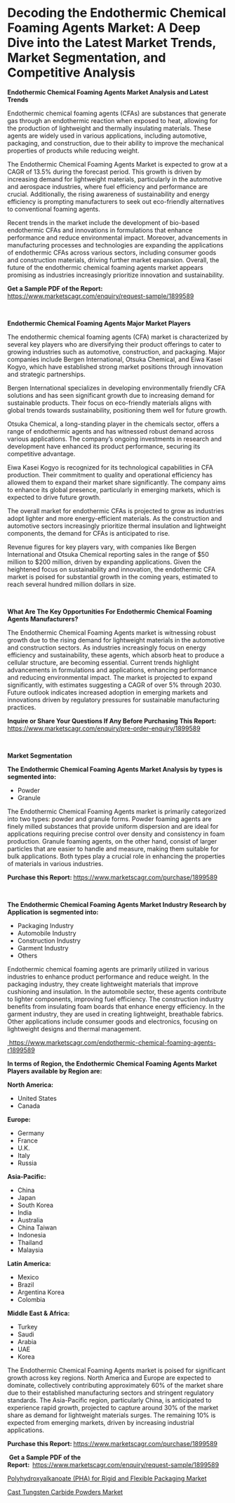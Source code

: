 <p><h1>Decoding the Endothermic Chemical Foaming Agents Market: A Deep Dive into the Latest Market Trends, Market Segmentation, and Competitive Analysis</h1></p><p><strong>Endothermic Chemical Foaming Agents Market Analysis and Latest Trends</strong></p>
<p><p>Endothermic chemical foaming agents (CFAs) are substances that generate gas through an endothermic reaction when exposed to heat, allowing for the production of lightweight and thermally insulating materials. These agents are widely used in various applications, including automotive, packaging, and construction, due to their ability to improve the mechanical properties of products while reducing weight.</p><p>The Endothermic Chemical Foaming Agents Market is expected to grow at a CAGR of 13.5% during the forecast period. This growth is driven by increasing demand for lightweight materials, particularly in the automotive and aerospace industries, where fuel efficiency and performance are crucial. Additionally, the rising awareness of sustainability and energy efficiency is prompting manufacturers to seek out eco-friendly alternatives to conventional foaming agents.</p><p>Recent trends in the market include the development of bio-based endothermic CFAs and innovations in formulations that enhance performance and reduce environmental impact. Moreover, advancements in manufacturing processes and technologies are expanding the applications of endothermic CFAs across various sectors, including consumer goods and construction materials, driving further market expansion. Overall, the future of the endothermic chemical foaming agents market appears promising as industries increasingly prioritize innovation and sustainability.</p></p>
<p><strong>Get a Sample PDF of the Report:&nbsp;</strong> <a href="https://www.marketscagr.com/enquiry/request-sample/1899589?utm_campaign=1166&utm_medium=2&utm_source=Github&utm_content=ia&utm_term=03042025&utm_id=endothermic-chemical-foaming-agents">https://www.marketscagr.com/enquiry/request-sample/1899589</a></p>
<p>&nbsp;</p>
<p><strong>Endothermic Chemical Foaming Agents Major Market Players</strong></p>
<p><p>The endothermic chemical foaming agents (CFA) market is characterized by several key players who are diversifying their product offerings to cater to growing industries such as automotive, construction, and packaging. Major companies include Bergen International, Otsuka Chemical, and Eiwa Kasei Kogyo, which have established strong market positions through innovation and strategic partnerships.</p><p>Bergen International specializes in developing environmentally friendly CFA solutions and has seen significant growth due to increasing demand for sustainable products. Their focus on eco-friendly materials aligns with global trends towards sustainability, positioning them well for future growth.</p><p>Otsuka Chemical, a long-standing player in the chemicals sector, offers a range of endothermic agents and has witnessed robust demand across various applications. The company’s ongoing investments in research and development have enhanced its product performance, securing its competitive advantage.</p><p>Eiwa Kasei Kogyo is recognized for its technological capabilities in CFA production. Their commitment to quality and operational efficiency has allowed them to expand their market share significantly. The company aims to enhance its global presence, particularly in emerging markets, which is expected to drive future growth.</p><p>The overall market for endothermic CFAs is projected to grow as industries adopt lighter and more energy-efficient materials. As the construction and automotive sectors increasingly prioritize thermal insulation and lightweight components, the demand for CFAs is anticipated to rise.</p><p>Revenue figures for key players vary, with companies like Bergen International and Otsuka Chemical reporting sales in the range of $50 million to $200 million, driven by expanding applications. Given the heightened focus on sustainability and innovation, the endothermic CFA market is poised for substantial growth in the coming years, estimated to reach several hundred million dollars in size.</p></p>
<p>&nbsp;</p>
<p><strong>What Are The Key Opportunities For Endothermic Chemical Foaming Agents Manufacturers?</strong></p>
<p><p>The Endothermic Chemical Foaming Agents market is witnessing robust growth due to the rising demand for lightweight materials in the automotive and construction sectors. As industries increasingly focus on energy efficiency and sustainability, these agents, which absorb heat to produce a cellular structure, are becoming essential. Current trends highlight advancements in formulations and applications, enhancing performance and reducing environmental impact. The market is projected to expand significantly, with estimates suggesting a CAGR of over 5% through 2030. Future outlook indicates increased adoption in emerging markets and innovations driven by regulatory pressures for sustainable manufacturing practices.</p></p>
<p><strong>Inquire or Share Your Questions If Any Before Purchasing This Report:</strong> <a href="https://www.marketscagr.com/enquiry/pre-order-enquiry/1899589?utm_campaign=1166&utm_medium=2&utm_source=Github&utm_content=ia&utm_term=03042025&utm_id=endothermic-chemical-foaming-agents">https://www.marketscagr.com/enquiry/pre-order-enquiry/1899589</a></p>
<p>&nbsp;</p>
<p><strong>Market Segmentation</strong></p>
<p><strong>The Endothermic Chemical Foaming Agents Market Analysis by types is segmented into:</strong></p>
<p><ul><li>Powder</li><li>Granule</li></ul></p>
<p><p>The Endothermic Chemical Foaming Agents market is primarily categorized into two types: powder and granule forms. Powder foaming agents are finely milled substances that provide uniform dispersion and are ideal for applications requiring precise control over density and consistency in foam production. Granule foaming agents, on the other hand, consist of larger particles that are easier to handle and measure, making them suitable for bulk applications. Both types play a crucial role in enhancing the properties of materials in various industries.</p></p>
<p><strong>Purchase this Report:&nbsp;</strong><a href="https://www.marketscagr.com/purchase/1899589?utm_campaign=1166&utm_medium=2&utm_source=Github&utm_content=ia&utm_term=03042025&utm_id=endothermic-chemical-foaming-agents">https://www.marketscagr.com/purchase/1899589</a></p>
<p>&nbsp;</p>
<p><strong>The Endothermic Chemical Foaming Agents Market Industry Research by Application is segmented into:</strong></p>
<p><ul><li>Packaging Industry</li><li>Automobile Industry</li><li>Construction Industry</li><li>Garment Industry</li><li>Others</li></ul></p>
<p><p>Endothermic chemical foaming agents are primarily utilized in various industries to enhance product performance and reduce weight. In the packaging industry, they create lightweight materials that improve cushioning and insulation. In the automobile sector, these agents contribute to lighter components, improving fuel efficiency. The construction industry benefits from insulating foam boards that enhance energy efficiency. In the garment industry, they are used in creating lightweight, breathable fabrics. Other applications include consumer goods and electronics, focusing on lightweight designs and thermal management.</p></p>
<p><a href="https://www.marketscagr.com/endothermic-chemical-foaming-agents-r1899589?utm_campaign=1166&utm_medium=2&utm_source=Github&utm_content=ia&utm_term=03042025&utm_id=endothermic-chemical-foaming-agents">&nbsp;https://www.marketscagr.com/endothermic-chemical-foaming-agents-r1899589</a></p>
<p><strong>In terms of Region, the Endothermic Chemical Foaming Agents Market Players available by Region are:</strong></p>
<p>
    <p> <strong> North America: </strong>
        <ul>
            <li>United States</li>
            <li>Canada</li>
        </ul>
        </p> 
    <p> <strong> Europe: </strong>
        <ul>
            <li>Germany</li>
            <li>France</li>
            <li>U.K.</li>
            <li>Italy</li>
            <li>Russia</li>
        </ul>
        </p> 
    <p> <strong> Asia-Pacific: </strong>
        <ul>
            <li>China</li>
            <li>Japan</li>
            <li>South Korea</li>
            <li>India</li>
            <li>Australia</li>
            <li>China Taiwan</li>
            <li>Indonesia</li>
            <li>Thailand</li>
            <li>Malaysia</li>
        </ul>
        </p> 
    <p> <strong> Latin America: </strong>
        <ul>
            <li>Mexico</li>
            <li>Brazil</li>
            <li>Argentina Korea</li>
            <li>Colombia</li>
        </ul>
        </p> 
    <p> <strong> Middle East & Africa: </strong>
        <ul>
            <li>Turkey</li>
            <li>Saudi</li>
            <li>Arabia</li>
            <li>UAE</li>
            <li>Korea</li>
        </ul>
    </p>
    </p>
<p><p>The Endothermic Chemical Foaming Agents market is poised for significant growth across key regions. North America and Europe are expected to dominate, collectively contributing approximately 60% of the market share due to their established manufacturing sectors and stringent regulatory standards. The Asia-Pacific region, particularly China, is anticipated to experience rapid growth, projected to capture around 30% of the market share as demand for lightweight materials surges. The remaining 10% is expected from emerging markets, driven by increasing industrial applications.</p></p>
<p><strong>Purchase this Report: </strong><a href="https://www.marketscagr.com/purchase/1899589?utm_campaign=1166&utm_medium=2&utm_source=Github&utm_content=ia&utm_term=03042025&utm_id=endothermic-chemical-foaming-agents">https://www.marketscagr.com/purchase/1899589</a></p>
<p>&nbsp;<strong>Get a Sample PDF of the Report:&nbsp;&nbsp;</strong><a href="https://www.marketscagr.com/enquiry/request-sample/1899589?utm_campaign=1166&utm_medium=2&utm_source=Github&utm_content=ia&utm_term=03042025&utm_id=endothermic-chemical-foaming-agents">https://www.marketscagr.com/enquiry/request-sample/1899589</a></p>
<p><strong></strong></p>
<p><p><a href="https://github.com/koskasislo39/Market-Research-Report-List-1/blob/main/polyhydroxyalkanoate-pha-for-rigid-and-flexible-packaging-market.md?utm_campaign=1166&utm_medium=2&utm_source=Github&utm_content=ia&utm_term=03042025&utm_id=endothermic-chemical-foaming-agents">Polyhydroxyalkanoate (PHA) for Rigid and Flexible Packaging Market</a></p><p><a href="https://github.com/oliffzillamv/Market-Research-Report-List-1/blob/main/cast-tungsten-carbide-powders-market.md?utm_campaign=1166&utm_medium=2&utm_source=Github&utm_content=ia&utm_term=03042025&utm_id=endothermic-chemical-foaming-agents">Cast Tungsten Carbide Powders Market</a></p></p>